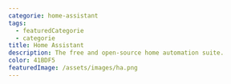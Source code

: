 ```yaml
---
categorie: home-assistant
tags:
  - featuredCategorie
  - categorie
title: Home Assistant
description: The free and open-source home automation suite.
color: 41BDF5
featuredImage: /assets/images/ha.png
---
```

